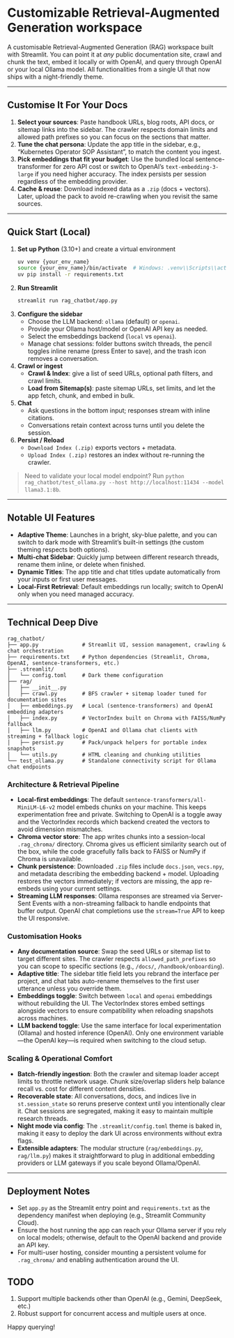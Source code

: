 # Customizable Retrieval-Augmented Generation workspace

A customisable Retrieval-Augmented Generation (RAG) workspace built with Streamlit. You can point it at *any* public documentation site, crawl and chunk the text, embed it locally or with OpenAI, and query through OpenAI or your local Ollama model. All functionalities from a single UI that now ships with a night-friendly theme.

---

## Customise It For Your Docs

1. **Select your sources**: Paste handbook URLs, blog roots, API docs, or sitemap links into the sidebar. The crawler respects domain limits and allowed path prefixes so you can focus on the sections that matter.
2. **Tune the chat persona**: Update the app title in the sidebar, e.g., “Kubernetes Operator SOP Assistant”, to match the content you ingest.
3. **Pick embeddings that fit your budget**: Use the bundled local sentence-transformer for zero API cost or switch to OpenAI’s `text-embedding-3-large` if you need higher accuracy. The index persists per session regardless of the embedding provider.
4. **Cache & reuse**: Download indexed data as a `.zip` (docs + vectors). Later, upload the pack to avoid re-crawling when you revisit the same sources.

---

## Quick Start (Local)
1. **Set up Python** (3.10+) and create a virtual environment
   ```bash
   uv venv {your_env_name}
   source {your_env_name}/bin/activate  # Windows: .venv\\Scripts\\activate
   uv pip install -r requirements.txt
   ```
2. **Run Streamlit**
   ```bash
   streamlit run rag_chatbot/app.py
   ```
3. **Configure the sidebar**
   - Choose the LLM backend: `ollama` (default) or `openai`.
   - Provide your Ollama host/model or OpenAI API key as needed.
   - Select the emsbeddings backend (`local` vs `openai`).
   - Manage chat sessions: folder buttons switch threads, the pencil toggles inline rename (press Enter to save), and the trash icon removes a conversation.
4. **Crawl or ingest**
   - **Crawl & Index**: give a list of seed URLs, optional path filters, and crawl limits.
   - **Load from Sitemap(s)**: paste sitemap URLs, set limits, and let the app fetch, chunk, and embed in bulk.
5. **Chat**
   - Ask questions in the bottom input; responses stream with inline citations.
   - Conversations retain context across turns until you delete the session.
6. **Persist / Reload**
   - `Download Index (.zip)` exports vectors + metadata.
   - `Upload Index (.zip)` restores an index without re-running the crawler.

> Need to validate your local model endpoint? Run `python rag_chatbot/test_ollama.py --host http://localhost:11434 --model llama3.1:8b`.

---

## Notable UI Features
- **Adaptive Theme**: Launches in a bright, sky-blue palette, and you can switch to dark mode with Streamlit’s built-in settings (the custom theming respects both options).
- **Multi-chat Sidebar**: Quickly jump between different research threads, rename them inline, or delete when finished.
- **Dynamic Titles**: The app title and chat titles update automatically from your inputs or first user messages.
- **Local-First Retrieval**: Default embeddings run locally; switch to OpenAI only when you need managed accuracy.

---

## Technical Deep Dive

```
rag_chatbot/
├── app.py              # Streamlit UI, session management, crawling & chat orchestration
├── requirements.txt    # Python dependencies (Streamlit, Chroma, OpenAI, sentence-transformers, etc.)
├── .streamlit/
│   └── config.toml     # Dark theme configuration
├── rag/
│   ├── __init__.py
│   ├── crawl.py        # BFS crawler + sitemap loader tuned for documentation sites
│   ├── embeddings.py   # Local (sentence-transformers) and OpenAI embedding adapters
│   ├── index.py        # VectorIndex built on Chroma with FAISS/NumPy fallback
│   ├── llm.py          # OpenAI and Ollama chat clients with streaming + fallback logic
│   ├── persist.py      # Pack/unpack helpers for portable index snapshots
│   └── utils.py        # HTML cleaning and chunking utilities
└── test_ollama.py      # Standalone connectivity script for Ollama chat endpoints
```

### Architecture & Retrieval Pipeline
- **Local-first embeddings**: The default `sentence-transformers/all-MiniLM-L6-v2` model embeds chunks on your machine. This keeps experimentation free and private. Switching to OpenAI is a toggle away and the VectorIndex records which backend created the vectors to avoid dimension mismatches.
- **Chroma vector store**: The app writes chunks into a session-local `.rag_chroma/` directory. Chroma gives us efficient similarity search out of the box, while the code gracefully falls back to FAISS or NumPy if Chroma is unavailable.
- **Chunk persistence**: Downloaded `.zip` files include `docs.json`, `vecs.npy`, and metadata describing the embedding backend + model. Uploading restores the vectors immediately; if vectors are missing, the app re-embeds using your current settings.
- **Streaming LLM responses**: Ollama responses are streamed via Server-Sent Events with a non-streaming fallback to handle endpoints that buffer output. OpenAI chat completions use the `stream=True` API to keep the UI responsive.

### Customisation Hooks
- **Any documentation source**: Swap the seed URLs or sitemap list to target different sites. The crawler respects `allowed_path_prefixes` so you can scope to specific sections (e.g., `/docs/`, `/handbook/onboarding`).
- **Adaptive title**: The sidebar title field lets you rebrand the interface per project, and chat tabs auto-rename themselves to the first user utterance unless you override them.
- **Embeddings toggle**: Switch between `local` and `openai` embeddings without rebuilding the UI. The VectorIndex stores embed settings alongside vectors to ensure compatibility when reloading snapshots across machines.
- **LLM backend toggle**: Use the same interface for local experimentation (Ollama) and hosted inference (OpenAI). Only one environment variable—the OpenAI key—is required when switching to the cloud setup.

### Scaling & Operational Comfort
- **Batch-friendly ingestion**: Both the crawler and sitemap loader accept limits to throttle network usage. Chunk size/overlap sliders help balance recall vs. cost for different content densities.
- **Recoverable state**: All conversations, docs, and indices live in `st.session_state` so reruns preserve context until you intentionally clear it. Chat sessions are segregated, making it easy to maintain multiple research threads.
- **Night mode via config**: The `.streamlit/config.toml` theme is baked in, making it easy to deploy the dark UI across environments without extra flags.
- **Extensible adapters**: The modular structure (`rag/embeddings.py`, `rag/llm.py`) makes it straightforward to plug in additional embedding providers or LLM gateways if you scale beyond Ollama/OpenAI.

---

## Deployment Notes
- Set `app.py` as the Streamlit entry point and `requirements.txt` as the dependency manifest when deploying (e.g., Streamlit Community Cloud).
- Ensure the host running the app can reach your Ollama server if you rely on local models; otherwise, default to the OpenAI backend and provide an API key.
- For multi-user hosting, consider mounting a persistent volume for `.rag_chroma/` and enabling authentication around the UI.

## TODO
1. Support multiple backends other than OpenAI (e.g., Gemini, DeepSeek, etc.)
2. Robust support for concurrent access and multiple users at once.

Happy querying!
